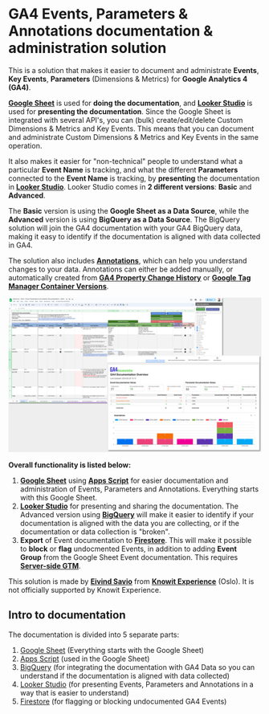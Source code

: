 # GA4 Events, Parameters & Annotations documentation & administration solution
This is a solution that makes it easier to document and administrate **Events**, **Key Events**, **Parameters** (Dimensions & Metrics) for **Google Analytics 4 (GA4)**. 

[**Google Sheet**](Google-Sheet) is used for **doing the documentation**, and [**Looker Studio**](Looker-Studio) is used for **presenting the documentation**. Since the Google Sheet is integrated with several API's, you can (bulk) create/edit/delete Custom Dimensions & Metrics and Key Events. This means that you can document and administrate Custom Dimensions & Metrics and Key Events in the same operation.

It also makes it easier for "non-technical" people to understand what a particular **Event Name** is tracking, and what the different **Parameters** connected to the **Event Name** is tracking, by **presenting** the documentation in [**Looker Studio**](Looker-Studio). Looker Studio comes in **2 different versions**: **Basic** and **Advanced**. 

The **Basic** version is using the **Google Sheet as a Data Source**, while the **Advanced** version is using **BigQuery as a Data Source**. The BigQuery solution will join the GA4 documentation with your GA4 BigQuery data, making it easy to identify if the documentation is aligned with data collected in GA4.

The solution also includes [**Annotations**](#annotations), which can help you understand changes to your data. Annotations can either be added manually, or automatically created from [**GA4 Property Change History**](https://developers.google.com/analytics/devguides/config/admin/v1/rest/v1beta/accounts/searchChangeHistoryEvents) or [**Google Tag Manager Container Versions**](https://developers.google.com/tag-platform/tag-manager/api/v2/reference/accounts/containers/versions).

![GA4 Documentation illustration](Google-Sheet/images/ga4-documentation-illustration.png)

**Overall functionality is listed below:**

1. [**Google Sheet**](Google-Sheet) using [**Apps Script**](Apps-Script) for easier documentation and administration of Events, Parameters and Annotations. Everything starts with this Google Sheet.
2. [**Looker Studio**](Looker-Studio) for presenting and sharing the documentation. The Advanced version using [**BigQuery**](BigQuery) will make it easier to identify if your documentation is aligned with the data you are collecting, or if the documentation or data collection is "broken".
3. **Export** of Event documentation to [**Firestore**](Firestore). This will make it possible to **block** or **flag** undocmented Events, in addition to adding **Event Group** from the Google Sheet Event documentation. This requires [**Server-side GTM**](https://developers.google.com/tag-platform/tag-manager/server-side).

This solution is made by [**Eivind Savio**](https://www.savio.no/google-analytics/ga4-documentation-events-parameters-annotations) from [**Knowit Experience**](https://www.knowit.no/om-oss/experience/) (Oslo). It is not officially supported by Knowit Experience.

## Intro to documentation
The documentation is divided into 5 separate parts:
1. [Google Sheet](Google-Sheet) (Everything starts with the Google Sheet)
2. [Apps Script](Apps-Script) (used in the Google Sheet)
3. [BigQuery](BigQuery) (for integrating the documentation with GA4 Data so you can understand if the documentation is aligned with data collected)
4. [Looker Studio](Looker-Studio) (for presenting Events, Parameters and Annotations in a way that is easier to understand)
5. [Firestore](Firestore) (for flagging or blocking undocumented GA4 Events)

